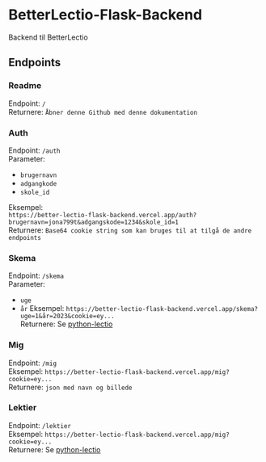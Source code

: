 # BetterLectio-Flask-Backend
Backend til BetterLectio

## Endpoints
### Readme
Endpoint: ``/``  
Returnere: ``Åbner denne Github med denne dokumentation``

### Auth
Endpoint: ``/auth``  
Parameter:
 - ``brugernavn``
 - ``adgangkode``
 - ``skole_id``

Eksempel:  
``https://better-lectio-flask-backend.vercel.app/auth?brugernavn=jona799t&adgangskode=1234&skole_id=1``  
Returnere: ``Base64 cookie string som kan bruges til at tilgå de andre endpoints``

### Skema
Endpoint: ``/skema``  
Parameter:
 - ``uge``
 - ``år``
Eksempel: ``https://better-lectio-flask-backend.vercel.app/skema?uge=1&år=2023&cookie=ey...``  
Returnere: Se [python-lectio](https://github.com/jona799t/python-lectio#skema)

### Mig
Endpoint: ``/mig``  
Eksempel: ``https://better-lectio-flask-backend.vercel.app/mig?cookie=ey...``  
Returnere: ``json med navn og billede``

### Lektier
Endpoint: ``/lektier``  
Eksempel: ``https://better-lectio-flask-backend.vercel.app/mig?cookie=ey...``  
Returnere: Se [python-lectio](https://github.com/jona799t/python-lectio#lektier)
